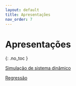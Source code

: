```yaml
---
layout: default
title: Apresentações
nav_order: 7
---
```


# Apresentações
{: .no_toc }

[Simulação de sistema dinâmico](\presents\SimulDinamica\SimulaEDO.html)

[Regressão](presents\Regressao\Regressao.html)

